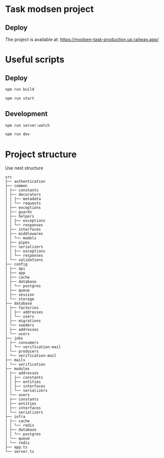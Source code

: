 # Task modsen project

## Deploy

The project is available at: https://modsen-task-production.up.railway.app/

# Useful scripts

## Deploy

```sh
npm run build
```

```sh
npm run start
```

## Development

```sh
npm run server:watch
```

```sh
npm run dev
```

# Project structure

Use nest structure

```
src
├── authentication
├── common
│ ├── constants
│ ├── decorators
│ │ ├── metadata
│ │ └── requests
│ ├── exceptions
│ ├── guards
│ ├── helpers
│ │ ├── exceptions
│ │ └── responses
│ ├── interfaces
│ ├── middlewares
│ │ └── models
│ ├── pipes
│ ├── serializers
│ │ ├── exceptions
│ │ └── responses
│ └── validations
├── config
│ ├── api
│ ├── app
│ ├── cache
│ ├── database
│ │ └── postgres
│ ├── queue
│ ├── session
│ └── storage
├── database
│ ├── factories
│ │ ├── addresses
│ │ └── users
│ ├── migrations
│ └── seeders
│ ├── addresses
│ └── users
├── jobs
│ ├── consumers
│ │ └── verification-mail
│ └── producers
│ └── verification-mail
├── mails
│ └── verification
├── modules
│ ├── addresses
│ │ ├── constants
│ │ ├── entities
│ │ ├── interfaces
│ │ └── serializers
│ └── users
│ ├── constants
│ ├── entities
│ ├── interfaces
│ └── serializers
├── infra
| ├── cache
│ │ └── redis
│ ├── database
│ │ └── postgres
│ └── queue
│ └── redis
├── app.ts
└── server.ts
```
